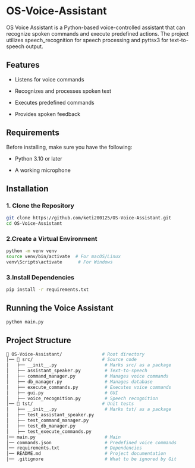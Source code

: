 # OS-Voice-Assistant

OS Voice Assistant is a Python-based voice-controlled assistant that can recognize spoken commands and execute predefined actions. The project utilizes speech_recognition for speech processing and pyttsx3 for text-to-speech output.

## Features

* Listens for voice commands

* Recognizes and processes spoken text

* Executes predefined commands

* Provides spoken feedback

## Requirements

Before installing, make sure you have the following:

* Python 3.10 or later

* A working microphone

## Installation

### 1. Clone the Repository
```sh
git clone https://github.com/keti200125/OS-Voice-Assistant.git
cd OS-Voice-Assistant
```

### 2.Create a Virtual Environment
```sh
python -m venv venv
source venv/bin/activate  # For macOS/Linux
venv\Scripts\activate      # For Windows
```

### 3.Install Dependencies
```sh
pip install -r requirements.txt
```

## Running the Voice Assistant
```sh
python main.py
```

## **Project Structure**
```bash
📁 OS-Voice-Assistant/               # Root directory
│── 📁 src/                          # Source code
│   ├── __init__.py                  # Marks src/ as a package
│   ├── assistant_speaker.py         # Text-to-speech
│   ├── command_manager.py           # Manages voice commands
│   ├── db_manager.py                # Manages database
│   ├── execute_commands.py          # Executes voice commands
│   ├── gui.py                       # GUI
│   ├── voice_recognition.py         # Speech recognition
│── 📁 tst/                          # Unit tests
│   ├── __init__.py                  # Marks tst/ as a package
│   ├── test_assistant_speaker.py
│   ├── test_command_manager.py
│   ├── test_db_manager.py
│   ├── test_execute_commands.py
│── main.py                          # Main
│── commands.json                    # Predefined voice commands
│── requirements.txt                 # Dependencies
│── README.md                        # Project documentation
│── .gitignore                       # What to be ignored by Git
```

